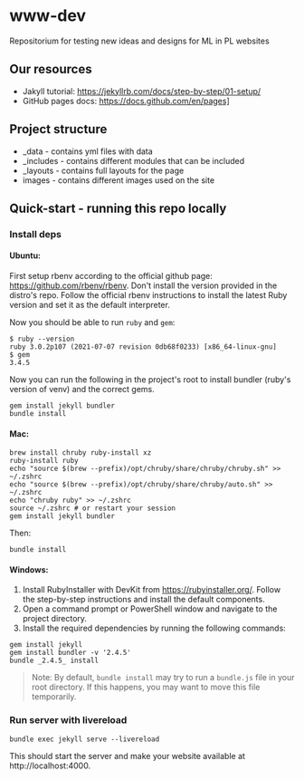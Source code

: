 # www-dev
Repositorium for testing new ideas and designs for ML in PL websites

## Our resources

- Jakyll tutorial: https://jekyllrb.com/docs/step-by-step/01-setup/
- GitHub pages docs: https://docs.github.com/en/pages]


## Project structure

- _data - contains yml files with data
- _includes - contains different modules that can be included
- _layouts - contains full layouts for the page
- images - contains different images used on the site

## Quick-start - running this repo locally

### Install deps

#### Ubuntu:
First setup rbenv according to the official github page: https://github.com/rbenv/rbenv. 
Don't install the version provided in the distro's repo. Follow the official rbenv 
instructions to install the latest Ruby version and set it as the default interpreter.

Now you should be able to run `ruby` and `gem`:
```
$ ruby --version
ruby 3.0.2p107 (2021-07-07 revision 0db68f0233) [x86_64-linux-gnu]
$ gem
3.4.5
```

Now you can run the following in the project's root to install bundler (ruby's version of venv) and the correct gems.
```
gem install jekyll bundler
bundle install
```

#### Mac:
```
brew install chruby ruby-install xz
ruby-install ruby
echo "source $(brew --prefix)/opt/chruby/share/chruby/chruby.sh" >> ~/.zshrc
echo "source $(brew --prefix)/opt/chruby/share/chruby/auto.sh" >> ~/.zshrc
echo "chruby ruby" >> ~/.zshrc
source ~/.zshrc # or restart your session
gem install jekyll bundler
```

Then:
```
bundle install
```

#### Windows:

1. Install RubyInstaller with DevKit from https://rubyinstaller.org/. Follow the step-by-step instructions and install the default components.
2. Open a command prompt or PowerShell window and navigate to the project directory.
3. Install the required dependencies by running the following commands:
```
gem install jekyll
gem install bundler -v '2.4.5'
bundle _2.4.5_ install
```
> Note: By default, `bundle install` may try to run a `bundle.js` file in your root directory. If this happens, you may want to move this file temporarily. 

### Run server with livereload
```
bundle exec jekyll serve --livereload
```
This should start the server and make your website available at http://localhost:4000.

